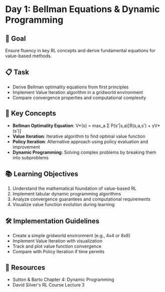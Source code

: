 # Day 1: Bellman Equations & Dynamic Programming

## 🎯 Goal
Ensure fluency in key RL concepts and derive fundamental equations for value-based methods.

## 📋 Task
- Derive Bellman optimality equations from first principles
- Implement Value Iteration algorithm in a gridworld environment
- Compare convergence properties and computational complexity

## 🔑 Key Concepts
- **Bellman Optimality Equation**: V*(s) = max_a Σ P(s'|s,a)[R(s,a,s') + γV*(s')]
- **Value Iteration**: Iterative algorithm to find optimal value function
- **Policy Iteration**: Alternative approach using policy evaluation and improvement
- **Dynamic Programming**: Solving complex problems by breaking them into subproblems

## 📚 Learning Objectives
1. Understand the mathematical foundation of value-based RL
2. Implement tabular dynamic programming algorithms
3. Analyze convergence guarantees and computational requirements
4. Visualize value function evolution during learning

## 🛠️ Implementation Guidelines
- Create a simple gridworld environment (e.g., 4x4 or 8x8)
- Implement Value Iteration with visualization
- Track and plot value function convergence
- Compare with Policy Iteration if time permits

## 📖 Resources
- Sutton & Barto Chapter 4: Dynamic Programming
- David Silver's RL Course Lecture 3 